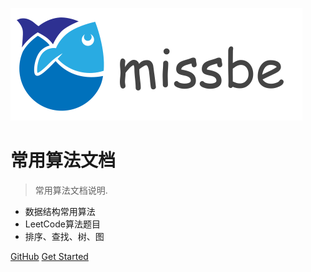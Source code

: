 ![logo](img/missbe.png)

# 常用算法文档

> 常用算法文档说明.

* 数据结构常用算法
* LeetCode算法题目
* 排序、查找、树、图

[GitHub](https://github.com/docsifyjs/docsify/)
[Get Started](zh-cn/README)